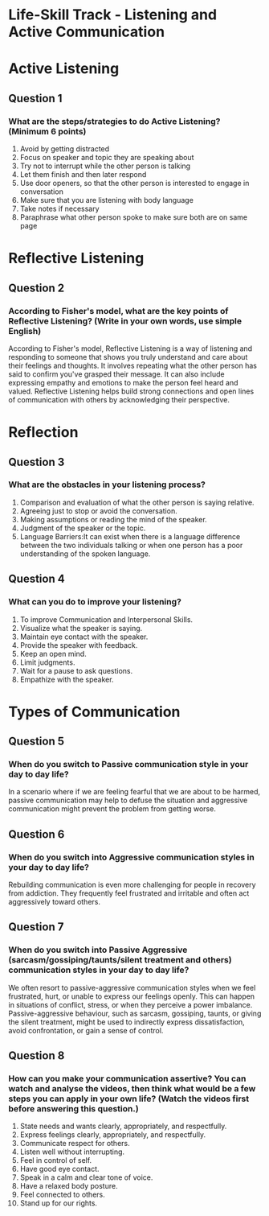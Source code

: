 # Life-Skill Track - Listening and Active Communication

# Active Listening
## Question 1
### What are the steps/strategies to do Active Listening? (Minimum 6 points)
1. Avoid by getting distracted 
2. Focus on speaker and topic they are speaking about
3. Try not to interrupt while the other person is talking 
4. Let them finish and then later respond
5. Use door openers, so that the other person is interested to engage in conversation
6. Make sure that you are listening with body language
7. Take notes if necessary
8. Paraphrase what other person spoke to make sure both are on same page


# Reflective Listening
## Question 2
### According to Fisher's model, what are the key points of Reflective Listening? (Write in your own words, use simple English)
According to Fisher's model, Reflective Listening is a way of listening and responding to someone that shows you truly understand and care about their feelings and thoughts. It involves repeating what the other person has said to confirm you've grasped their message. It can also include expressing empathy and emotions to make the person feel heard and valued. Reflective Listening helps build strong connections and open lines of communication with others by acknowledging their perspective.


# Reflection
## Question 3
### What are the obstacles in your listening process?
1. Comparison and evaluation of what the other person is saying relative.
2. Agreeing just to stop or avoid the conversation.
3. Making assumptions or reading the mind of the speaker.
4. Judgment of the speaker or the topic.
5. Language Barriers:It can exist when there is a language difference between the two individuals talking or when one person has a poor understanding of the spoken language.


## Question 4
### What can you do to improve your listening?
1. To improve Communication and Interpersonal Skills.
2. Visualize what the speaker is saying.
3. Maintain eye contact with the speaker.
4. Provide the speaker with feedback.
5. Keep an open mind.
6. Limit judgments.
7. Wait for a pause to ask questions.
8. Empathize with the speaker.


# Types of Communication
## Question 5
### When do you switch to Passive communication style in your day to day life?
In a scenario where if we are feeling fearful that we are about to be harmed, passive communication may help to defuse the situation and aggressive communication might prevent the problem from getting worse.

## Question 6
### When do you switch into Aggressive communication styles in your day to day life?
Rebuilding communication is even more challenging for people in recovery from addiction. They frequently feel frustrated and irritable and often act aggressively toward others.


## Question 7
### When do you switch into Passive Aggressive (sarcasm/gossiping/taunts/silent treatment and others) communication styles in your day to day life?
We often resort to passive-aggressive communication styles when we feel frustrated, hurt, or unable to express our feelings openly. This can happen in situations of conflict, stress, or when they perceive a power imbalance. Passive-aggressive behaviour, such as sarcasm, gossiping, taunts, or giving the silent treatment, might be used to indirectly express dissatisfaction, avoid confrontation, or gain a sense of control. 


## Question 8
### How can you make your communication assertive? You can watch and analyse the videos, then think what would be a few steps you can apply in your own life? (Watch the videos first before answering this question.)
1. State needs and wants clearly, appropriately, and respectfully.
2. Express feelings clearly, appropriately, and respectfully.
3. Communicate respect for others.
4. Listen well without interrupting.
5. Feel in control of self.
6. Have good eye contact.
7. Speak in a calm and clear tone of voice.
8. Have a relaxed body posture.
9. Feel connected to others.
10. Stand up for our rights.